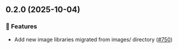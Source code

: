 ## 0.2.0 (2025-10-04)

### 🚀 Features

- Add new image libraries migrated from images/ directory ([#750](https://github.com/vgijssel/setup/pull/750))